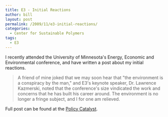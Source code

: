 ```yaml
---
title: E3 - Initial Reactions
author: bill
layout: post
permalink: /2009/11/e3-initial-reactions/
categories:
  - Center for Sustainable Polymers
tags:
  - E3
---
```

I recently attended the University of Minnesota's Energy, Economic and
Environmental conference, and have written a post about my initial reactions.

> A friend of mine joked that we may soon hear that "the environment is a
> conspiracy by the man," and E3's keynote speaker, Dr. Lawrence Kazmerski,
> noted that the conference's size vindicated the work and concerns that he has
> built his career around. The environment is no longer a fringe subject, and I
> for one am relieved.

Full post can be found at the [Policy Catalyst][1].

 [1]: http://blog.lib.umn.edu/cstpp/policycatalyst/2009/11/e3_-_initial_reactions.php
